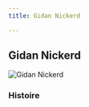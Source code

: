 ```yaml
---
title: Gidan Nickerd

---
```



Gidan Nickerd
-------------




![Gidan Nickerd](/images/stories/saga/08thmsteam/persos/gidan-nickerd.png)




### Histoire


